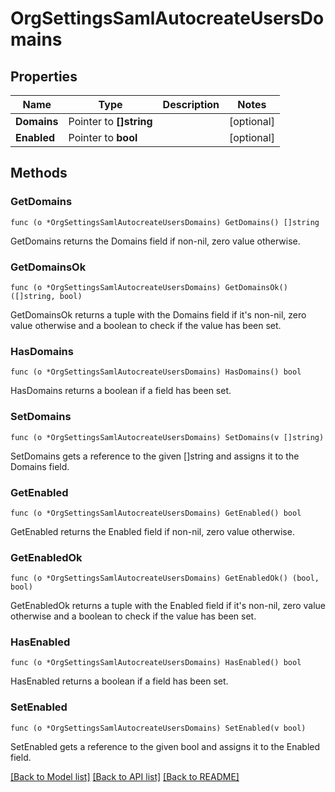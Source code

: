 # OrgSettingsSamlAutocreateUsersDomains

## Properties

Name | Type | Description | Notes
------------ | ------------- | ------------- | -------------
**Domains** | Pointer to **[]string** |  | [optional] 
**Enabled** | Pointer to **bool** |  | [optional] 

## Methods

### GetDomains

`func (o *OrgSettingsSamlAutocreateUsersDomains) GetDomains() []string`

GetDomains returns the Domains field if non-nil, zero value otherwise.

### GetDomainsOk

`func (o *OrgSettingsSamlAutocreateUsersDomains) GetDomainsOk() ([]string, bool)`

GetDomainsOk returns a tuple with the Domains field if it's non-nil, zero value otherwise
and a boolean to check if the value has been set.

### HasDomains

`func (o *OrgSettingsSamlAutocreateUsersDomains) HasDomains() bool`

HasDomains returns a boolean if a field has been set.

### SetDomains

`func (o *OrgSettingsSamlAutocreateUsersDomains) SetDomains(v []string)`

SetDomains gets a reference to the given []string and assigns it to the Domains field.

### GetEnabled

`func (o *OrgSettingsSamlAutocreateUsersDomains) GetEnabled() bool`

GetEnabled returns the Enabled field if non-nil, zero value otherwise.

### GetEnabledOk

`func (o *OrgSettingsSamlAutocreateUsersDomains) GetEnabledOk() (bool, bool)`

GetEnabledOk returns a tuple with the Enabled field if it's non-nil, zero value otherwise
and a boolean to check if the value has been set.

### HasEnabled

`func (o *OrgSettingsSamlAutocreateUsersDomains) HasEnabled() bool`

HasEnabled returns a boolean if a field has been set.

### SetEnabled

`func (o *OrgSettingsSamlAutocreateUsersDomains) SetEnabled(v bool)`

SetEnabled gets a reference to the given bool and assigns it to the Enabled field.


[[Back to Model list]](../README.md#documentation-for-models) [[Back to API list]](../README.md#documentation-for-api-endpoints) [[Back to README]](../README.md)


